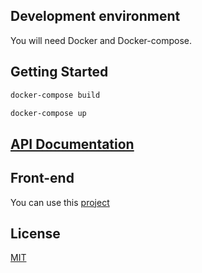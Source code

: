 ## Development environment

You will need Docker and Docker-compose.

## Getting Started

```sh
docker-compose build
```

```sh
docker-compose up
```

## [API Documentation](https://documenter.getpostman.com/view/1702556/SzmiXGGr)

## Front-end

You can use this [project](https://google.com)

## License

[MIT](https://google.com)
